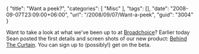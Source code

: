 {
	"title": "Want a peek?",
	"categories": [
		"Misc"
	],
	"tags": [],
	"date": "2008-09-07T23:09:00+06:00",
	"url": "/2008/09/07/Want-a-peek",
	"guid": "3004"
}

Want to take a look at what we've been up to at <a href="http://www.broadchoice.com">Broadchoice</a>? Earlier today Sean posted the first details and screen shots of our new product: <a href="http://blog.broadchoice.com/index.cfm/2008/9/7/Behind-The-Curtain">Behind The Curtain</a>. You can sign up to (possibly!) get on the beta.